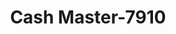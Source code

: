 ---
f_zip-code: 67005
f_state-code: KS
title: Cash Master-7910
f_phone: 620-442-8222
f_city-only: Arkansas City
f_address: 117 West Skyline Road Arkansas City
f_location-unique-id: '7910'
slug: cash-master-7910
updated-on: '2024-05-30T13:46:58.046Z'
created-on: '2024-05-30T13:36:59.803Z'
published-on: '2024-05-30T13:54:32.469Z'
f_city-state: cms/city/arkansas-city-ks.md
f_company: cms/company/cash-master.md
f_state: cms/state/kansas.md
layout: '[payday-loan].html'
tags: payday-loan
---